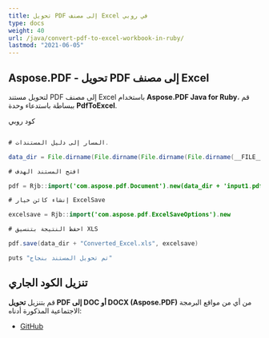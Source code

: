 ```yaml
---
title: تحويل PDF إلى مصنف Excel في روبي
type: docs
weight: 40
url: /java/convert-pdf-to-excel-workbook-in-ruby/
lastmod: "2021-06-05"
---
```


## Aspose.PDF - تحويل PDF إلى مصنف Excel

لتحويل مستند PDF إلى مصنف Excel باستخدام **Aspose.PDF Java for Ruby**، قم ببساطة باستدعاء وحدة **PdfToExcel**.

كود روبي

```java

# المسار إلى دليل المستندات.

data_dir = File.dirname(File.dirname(File.dirname(File.dirname(__FILE__)))) + '/data/'

# افتح المستند الهدف

pdf = Rjb::import('com.aspose.pdf.Document').new(data_dir + 'input1.pdf')

# إنشاء كائن خيار ExcelSave

excelsave = Rjb::import('com.aspose.pdf.ExcelSaveOptions').new

# احفظ النتيجة بتنسيق XLS

pdf.save(data_dir + "Converted_Excel.xls", excelsave)

puts "تم تحويل المستند بنجاح"
```

## تنزيل الكود الجاري

قم بتنزيل **تحويل PDF إلى DOC أو DOCX (Aspose.PDF)** من أي من مواقع البرمجة الاجتماعية المذكورة أدناه:

- [GitHub](https://github.com/aspose-pdf/Aspose.PDF-for-Java/blob/master/Plugins/Aspose_Pdf_Java_for_Ruby/lib/asposepdfjava/Converter/pdftoexcel.rb)